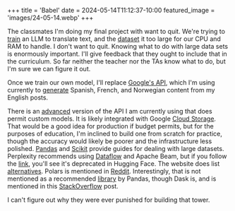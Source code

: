 +++
title = 'Babel'
date = 2024-05-14T11:12:37-10:00
featured_image = 'images/24-05-14.webp'
+++

The classmates I'm doing my final project with want to quit. We're trying to [train](https://kaitchup.substack.com/p/datasets-to-train-validate-and-evaluate-machine-translation-d61905d126aa) an LLM to translate text, and the [dataset](https://www.kaggle.com/datasets/ramakrishnan1984/785-million-language-translation-database-ai-ml) it too large for our CPU and RAM to handle. I don't want to quit. Knowing what to do with large data sets is enormously important. I'll give feedback that they ought to include that in the curriculum. So far neither the teacher nor the TAs know what to do, but I'm sure we can figure it out.

Once we train our own model, I'll replace [Google's API](https://cloud.google.com/translate?hl=en), which I'm using currently to [generate](https://github.com/housker/blog/blob/main/translate/translate.go) Spanish, French, and Norwegian content from my English posts.

There is an [advanced](https://cloud.google.com/translate/docs/intro-to-v3) version of the API I am currently using that does permit custom models. It is likely integrated with Google [Cloud Storage](https://cloud.google.com/storage/docs/samples/storage-transfer-manager-download-chunks-concurrently). That would be a good idea for production if budget permits, but for the purposes of education, I'm inclined to build one from scratch for practice, though the accuracy would likely be poorer and the infrastructure less polished. [Pandas](https://pandas.pydata.org/docs/user_guide/scale.html) and [Scikit](https://scikit-learn.org/stable/computing/scaling_strategies.html) provide guides for dealing with large datasets. Perplexity recommends using [Dataflow](https://cloud.google.com/dataflow?hl=en) and Apache Beam, but if you follow the [link](https://huggingface.co/docs/datasets/en/filesystems), you'll see it's deprecated in Hugging Face. The website does list [alternatives](https://huggingface.co/docs/datasets/en/filesystems). Polars is mentioned in [Reddit](https://www.reddit.com/r/dataengineering/comments/13n2f63/how_to_process_data_larger_than_memory_using_a/). Interestingly, that is not mentioned as a recommended [library](https://pandas.pydata.org/community/ecosystem.html#out-of-core) by Pandas, though Dask is, and is mentioned in this [StackOverflow](https://stackoverflow.com/questions/56823593/how-to-read-chunks-of-multiple-large-csv-files-from-google-cloud-storage-using-d) post.

I can't figure out why they were ever punished for building that tower.